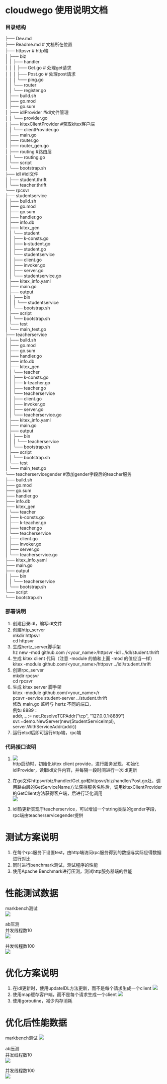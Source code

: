 
# cloudwego 使用说明文档  
### 目录结构  
├── Dev.md  
├── Readme.md # 文档所在位置  
├── httpsvr # http端  
│ ├── biz  
│ │ ├── handler  
│ │ │ ├── Get.go # 处理get请求  
│ │ │ ├── Post.go # 处理post请求  
│ │ │ └── ping.go  
│ │ └── router  
│ │ └── register.go  
│ ├── build.sh  
│ ├── go.mod  
│ ├── go.sum  
│ ├── idlProvider #idl文件管理  
│ │ └── provider.go  
│ ├── kitexClientProvider #获取kitex客户端  
│ │ └── clientProvider.go  
│ ├── main.go  
│ ├── router.go  
│ ├── router_gen.go  
│ ├── routing #路由层  
│ │ └── routing.go  
│ └── script  
│ └── bootstrap.sh  
├── idl #idl文件  
│ ├── student.thrift  
│ └── teacher.thrift  
└── rpcsvr  
├── studentservice  
│ ├── build.sh  
│ ├── go.mod  
│ ├── go.sum  
│ ├── handler.go  
│ ├── info.db  
│ ├── kitex_gen  
│ │ └── student  
│ │ ├── k-consts.go  
│ │ ├── k-student.go  
│ │ ├── student.go  
│ │ └── studentservice  
│ │ ├── client.go  
│ │ ├── invoker.go  
│ │ ├── server.go  
│ │ └── studentservice.go  
│ ├── kitex_info.yaml  
│ ├── main.go  
│ ├── output  
│ │ ├── bin  
│ │ │ └── studentservice  
│ │ └── bootstrap.sh  
│ ├── script  
│ │ └── bootstrap.sh  
│ └── test  
│ └── main_test.go  
├── teacherservice  
│ ├── build.sh  
│ ├── go.mod  
│ ├── go.sum  
│ ├── handler.go  
│ ├── info.db  
│ ├── kitex_gen  
│ │ └── teacher  
│ │ ├── k-consts.go  
│ │ ├── k-teacher.go  
│ │ ├── teacher.go  
│ │ └── teacherservice  
│ │ ├── client.go  
│ │ ├── invoker.go  
│ │ ├── server.go  
│ │ └── teacherservice.go  
│ ├── kitex_info.yaml  
│ ├── main.go  
│ ├── output  
│ │ ├── bin  
│ │ │ └── teacherservice  
│ │ └── bootstrap.sh  
│ ├── script  
│ │ └── bootstrap.sh  
│ └── test  
│ └── main_test.go  
└── teacherservicegender #添加gender字段后的teacher服务  
├── build.sh  
├── go.mod  
├── go.sum  
├── handler.go  
├── info.db  
├── kitex_gen  
│ └── teacher  
│ ├── k-consts.go  
│ ├── k-teacher.go  
│ ├── teacher.go  
│ └── teacherservice  
│ ├── client.go  
│ ├── invoker.go  
│ ├── server.go  
│ └── teacherservice.go  
├── kitex_info.yaml  
├── main.go  
├── output  
│ ├── bin  
│ │ └── teacherservice  
│ └── bootstrap.sh  
└── script  
└── bootstrap.sh  
  
### 部署说明  
1. 创建目录idl，编写idl文件  
2. 创建http_server  
mkdir httpsvr  
cd httpsvr  
3. 生成hertz_server脚手架  
hz new -mod github.com /<your_name>/httpsvr -idl ../idl/student.thrift  
4. 生成 kitex client 代码（注意 -module 的值和上面 -mod 的值应当一样）  
kitex -module github.com/<your_name>/httpsvr ../idl/student.thrift  
5. 创建rpc_server  
mkdir rpcsvr  
cd rpcsvr  
6. 生成 kitex server 脚手架  
kitex -module github.com/<your_name>/r  
pcsvr -service student-server ../student.thrift  
修改 main.go 监听与 hertz 不同的端口，  
例如 8889：  
addr, _ := net.ResolveTCPAddr("tcp", "127.0.0.1:8889")  
svr:=demo.NewServer(new(StudentServiceImpl), server.WithServiceAddr(addr))  
7. 运行etcd后即可运行http端，rpc端  
  
### 代码接口说明  
  
1. ![](https://box.nju.edu.cn/f/2568d828076e4731b779/?dl=1)  
http启动时，初始化kitex client provide，进行服务发现，初始化idlProvider，读取idl文件内容，并每隔一段时间进行一次idl更新  
  
2. 在go文件httpsvr/biz/handler/Get.go和httpsvr/biz/handler/Post.go处，调用路由层的GetServiceName方法获得服务名称后，调用kitexClientProvider的GetClient方法获得客户端，后进行泛化调用  
![](https://box.nju.edu.cn/f/1238413d71814d23a79f/?dl=1)  
  
3. idl热更新实现于teacherservice，可以增加一个string类型的gender字段，rpc端由teacherservicegender提供  
  
  
  
# 测试方案说明  
1. 在每个rpc服务下设置test，由http端访问rpc服务得到的数据与实际应得数据进行对比  
2. 同时进行benchmark测试，测试程序的性能  
3. 使用Apache Benchmark进行压测，测试http服务器端的性能  
  
# 性能测试数据  
markbench测试  
![](https://box.nju.edu.cn/f/32cd4926c2d341868ee8/?dl=1)  
  
ab压测  
并发线程数10  
![](https://box.nju.edu.cn/f/8e70c39097274fc381c2/?dl=1)
  
并发线程数100  
![](https://box.nju.edu.cn/f/6064da237af1405285e9/?dl=1)  
# 优化方案说明  
1. 在idl更新时，使用updateIDL方法更新，而不是每个请求生成一个client
![](https://box.nju.edu.cn/f/75eb682f18e0479da3e6/?dl=1)  
2. 使用map缓存客户端，而不是每个请求生成一个client
![](https://box.nju.edu.cn/f/bbf8be78988943159af8/?dl=1)
3. 使用goroutine，减少内存消耗

# 优化后性能数据  
markbench测试 
![](https://box.nju.edu.cn/f/35340b81c8d54d57b695/?dl=1)

ab压测  
并发线程数10  
 ![](https://img1.imgtp.com/2023/07/25/Qdjs9dSh.png)
 
并发线程数100  
![](https://img1.imgtp.com/2023/07/25/fttZb4dN.png)
